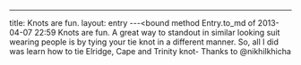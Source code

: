 ---
title: Knots are fun.
layout: entry
---<bound method Entry.to_md of 2013-04-07 22:59 Knots are fun.
A great way to standout in similar looking suit wearing people is by tying your tie knot in a different manner. So, all I did was learn how to tie Elridge, Cape and Trinity knot- Thanks to @nikhilkhicha
>